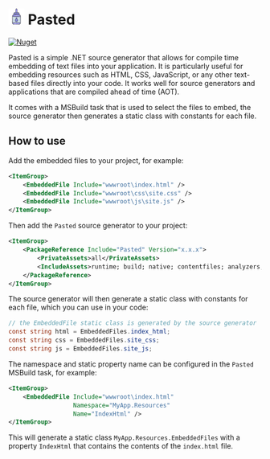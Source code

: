 <!-- markdownlint-disable MD013 -->

# ![Pasted](https://raw.githubusercontent.com/bmazzarol/Pasted/main/glue-small-icon.png) Pasted

<!-- markdownlint-enable MD013 -->

[![Nuget](https://img.shields.io/nuget/v/Pasted)](https://www.nuget.org/packages/pasted/)

Pasted is a simple .NET source generator that allows for compile time embedding
of text files into your application. It is particularly useful for embedding
resources such as HTML, CSS, JavaScript, or any other text-based files directly
into your code. It works well for source generators and applications
that are compiled ahead of time (AOT).

It comes with a MSBuild task that is used to select the files to embed, the
source generator then generates a static class with constants for each file.

## How to use

Add the embedded files to your project, for example:

```xml
<ItemGroup>
    <EmbeddedFile Include="wwwroot\index.html" />
    <EmbeddedFile Include="wwwroot\css\site.css" />
    <EmbeddedFile Include="wwwroot\js\site.js" />
</ItemGroup>
```

Then add the `Pasted` source generator to your project:

```xml
<ItemGroup>
    <PackageReference Include="Pasted" Version="x.x.x">
        <PrivateAssets>all</PrivateAssets>
        <IncludeAssets>runtime; build; native; contentfiles; analyzers; buildtransitive</IncludeAssets>
    </PackageReference>
</ItemGroup>
```

The source generator will then generate a static class with constants for each
file, which you can use in your code:

```csharp
// the EmbeddedFile static class is generated by the source generator
const string html = EmbeddedFiles.index_html;
const string css = EmbeddedFiles.site_css;
const string js = EmbeddedFiles.site_js;
```

The namespace and static property name can be configured in the
`Pasted` MSBuild task, for example:

```xml
<ItemGroup>
    <EmbeddedFile Include="wwwroot\index.html" 
                  Namespace="MyApp.Resources" 
                  Name="IndexHtml" />
</ItemGroup>
```

This will generate a static class `MyApp.Resources.EmbeddedFiles` with a property
`IndexHtml` that contains the contents of the `index.html` file.
